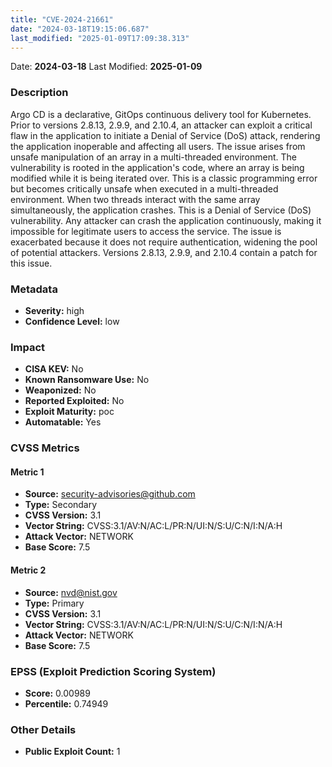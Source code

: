 ```yaml
---
title: "CVE-2024-21661"
date: "2024-03-18T19:15:06.687"
last_modified: "2025-01-09T17:09:38.313"
---
```


Date: **2024-03-18** Last Modified: **2025-01-09**

### Description  
Argo CD is a declarative, GitOps continuous delivery tool for Kubernetes. Prior to versions 2.8.13, 2.9.9, and 2.10.4, an attacker can exploit a critical flaw in the application to initiate a Denial of Service (DoS) attack, rendering the application inoperable and affecting all users. The issue arises from unsafe manipulation of an array in a multi-threaded environment. The vulnerability is rooted in the application's code, where an array is being modified while it is being iterated over. This is a classic programming error but becomes critically unsafe when executed in a multi-threaded environment. When two threads interact with the same array simultaneously, the application crashes. This is a Denial of Service (DoS) vulnerability. Any attacker can crash the application continuously, making it impossible for legitimate users to access the service. The issue is exacerbated because it does not require authentication, widening the pool of potential attackers. Versions 2.8.13, 2.9.9, and 2.10.4 contain a patch for this issue.

### Metadata  
- **Severity:** high
- **Confidence Level:** low

### Impact  
- **CISA KEV:** No
- **Known Ransomware Use:** No
- **Weaponized:** No
- **Reported Exploited:** No
- **Exploit Maturity:** poc
- **Automatable:** Yes

### CVSS Metrics  

#### Metric 1
- **Source:** security-advisories@github.com
- **Type:** Secondary
- **CVSS Version:** 3.1
- **Vector String:** CVSS:3.1/AV:N/AC:L/PR:N/UI:N/S:U/C:N/I:N/A:H
- **Attack Vector:** NETWORK
- **Base Score:** 7.5

#### Metric 2
- **Source:** nvd@nist.gov
- **Type:** Primary
- **CVSS Version:** 3.1
- **Vector String:** CVSS:3.1/AV:N/AC:L/PR:N/UI:N/S:U/C:N/I:N/A:H
- **Attack Vector:** NETWORK
- **Base Score:** 7.5


### EPSS (Exploit Prediction Scoring System)  
- **Score:** 0.00989
- **Percentile:** 0.74949

### Other Details  
- **Public Exploit Count:** 1
